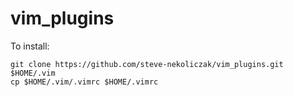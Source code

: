 # vim_plugins

To install:

```
git clone https://github.com/steve-nekoliczak/vim_plugins.git $HOME/.vim
cp $HOME/.vim/.vimrc $HOME/.vimrc
```
